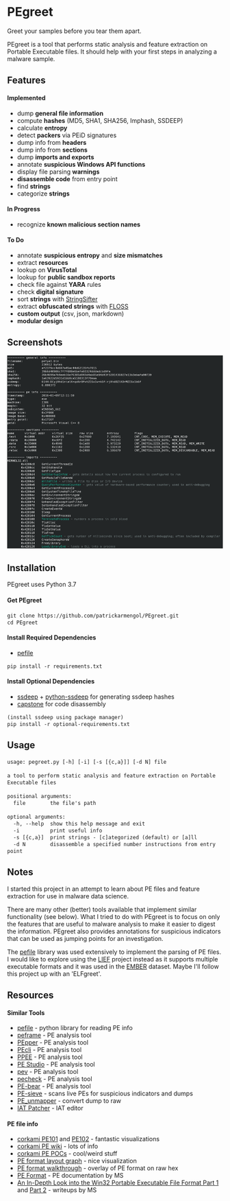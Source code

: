 # PEgreet

Greet your samples before you tear them apart.

PEgreet is a tool that performs static analysis and feature extraction on Portable Executable files. It should help with your first steps in analyzing a malware sample.

## Features

#### Implemented

- dump __general file information__
- compute __hashes__ (MD5, SHA1, SHA256, Imphash, SSDEEP)
- calculate __entropy__
- detect __packers__ via PEiD signatures
- dump info from __headers__
- dump info from __sections__
- dump __imports and exports__
- annotate __suspicious Windows API functions__
- display file parsing __warnings__
- __disassemble code__ from entry point
- find __strings__
- categorize __strings__

#### In Progress

- recognize __known malicious section names__

#### To Do

- annotate __suspicious entropy__ and __size mismatches__
- extract __resources__
- lookup on __VirusTotal__
- lookup for __public sandbox reports__
- check file against __YARA__ rules
- check __digital signature__
- sort __strings__ with [StringSifter](https://github.com/fireeye/stringsifter)
- extract __obfuscated strings__ with [FLOSS](https://github.com/fireeye/flare-floss)
- __custom output__ (csv, json, markdown)
- __modular design__

## Screenshots

![i](/media/i.png?raw=true)

## Installation

PEgreet uses Python 3.7

#### Get PEgreet
```
git clone https://github.com/patrickarmengol/PEgreet.git
cd PEgreet
```

#### Install Required Dependencies

- [pefile](https://github.com/erocarrera/pefile)

```
pip install -r requirements.txt
```

#### Install Optional Dependencies

- [ssdeep](https://ssdeep-project.github.io/ssdeep/index.html) + [python-ssdeep](https://github.com/DinoTools/python-ssdeep) for generating ssdeep hashes
- [capstone](http://www.capstone-engine.org/) for code disassembly

```
(install ssdeep using package manager)
pip install -r optional-requirements.txt
```

## Usage

```
usage: pegreet.py [-h] [-i] [-s [{c,a}]] [-d N] file

a tool to perform static analysis and feature extraction on Portable Executable files

positional arguments:
  file        the file's path

optional arguments:
  -h, --help  show this help message and exit
  -i          print useful info
  -s [{c,a}]  print strings - [c]ategorized (default) or [a]ll
  -d N        disassemble a specified number instructions from entry point
```

## Notes

I started this project in an attempt to learn about PE files and feature extraction for use in malware data science.

There are many other (better) tools available that implement similar functionality (see below). What I tried to do with PEgreet is to focus on only the features that are useful to malware analysis to make it easier to digest the information. PEgreet also provides annotations for suspicious indicators that can be used as jumping points for an investigation.

The [pefile](https://github.com/erocarrera/pefile) library was used extensively to implement the parsing of PE files. I would like to explore using the [LIEF](https://github.com/lief-project/LIEF) project instead as it supports multiple executable formats and it was used in the [EMBER](https://github.com/endgameinc/ember) dataset. Maybe I'll follow this project up with an 'ELFgreet'.

## Resources

#### Similar Tools

- [pefile](https://github.com/erocarrera/pefile) - python library for reading PE info
- [peframe](https://github.com/guelfoweb/peframe) - PE analysis tool
- [PEpper](https://github.com/Th3Hurrican3/PEpper) - PE analysis tool
- [PEcli](https://github.com/Te-k/pecli) - PE analysis tool
- [PPEE](https://www.mzrst.com/) - PE analysis tool
- [PE Studio](https://winitor.com/index.html) - PE analysis tool
- [pev](http://pev.sourceforge.net/) - PE analysis tool
- [pecheck](https://blog.didierstevens.com/2019/10/27/update-pecheck-py-version-0-7-8/) - PE analysis tool
- [PE-bear](https://hshrzd.wordpress.com/pe-bear/) - PE analysis tool
- [PE-sieve](https://hshrzd.wordpress.com/pe-sieve/) - scans live PEs for suspicious indicators and dumps
- [PE_unmapper](https://hshrzd.wordpress.com/pe_unmapper/) - convert dump to raw
- [IAT Patcher](https://hshrzd.wordpress.com/iat-patcher/) - IAT editor

#### PE file info

- [corkami PE101](https://github.com/corkami/pics/tree/master/binary/pe101) and [PE102](https://github.com/corkami/pics/tree/master/binary/pe102) - fantastic visualizations
- [corkami PE wiki](https://code.google.com/archive/p/corkami/wikis/PE.wiki) - lots of info
- [corkami PE POCs](https://github.com/corkami/pocs/tree/master/PE) - cool/weird stuff
- [PE format layout graph](https://drive.google.com/file/d/0B3_wGJkuWLytbnIxY1J5WUs4MEk/view) - nice visualization
- [PE format walkthrough](https://drive.google.com/file/d/0B3_wGJkuWLytQmc2di0wajB1Xzg/view) - overlay of PE format on raw hex
- [PE Format](https://docs.microsoft.com/en-us/windows/win32/debug/pe-format) - PE documentation by MS
- [An In-Depth Look into the Win32 Portable Executable File Format Part 1](https://docs.microsoft.com/en-us/archive/msdn-magazine/2002/february/inside-windows-win32-portable-executable-file-format-in-detail) and [Part 2](https://docs.microsoft.com/en-us/archive/msdn-magazine/2002/march/inside-windows-an-in-depth-look-into-the-win32-portable-executable-file-format-part-2) - writeups by MS
